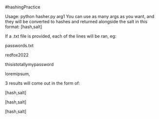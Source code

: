 #hashingPractice

Usage:
python hasher.py arg1
You can use as many args as you want, and they will be converted to hashes and returned alongside the salt in this format:
[hash,salt]

If a .txt file is provided,
each of the lines will be ran, eg:

passwords.txt

redfox2022

thisistotallymypassword

loremipsum,


3 results will come out in the form of:


[hash,salt]

[hash,salt]

[hash,salt]
